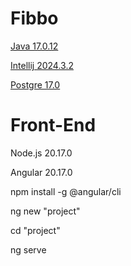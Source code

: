# Fibbo

[Java 17.0.12](https://www.oracle.com/br/java/technologies/downloads/)

[Intellij 2024.3.2](https://www.jetbrains.com/idea/download/?section=windows)

[Postgre 17.0](https://www.enterprisedb.com/downloads/postgres-postgresql-downloads)

# Front-End

Node.js 20.17.0

Angular 20.17.0

npm install -g @angular/cli

ng new "project"

cd "project"

ng serve

